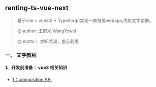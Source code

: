## renting-ts-vue-next

> 基于vite + vue3.0 + TypeScript实现一款租房webapp,内附文字讲解。
>
> @ author:  王野未 WangYewei
>
> @ motto： 求知若渴，虚心若愚

### 一、 文字教程

#### 1、开发前准备： vue3 相关知识

- [1：composition API](https://github.com/WangYeWei/renting-ts-vue-next/issues/1)